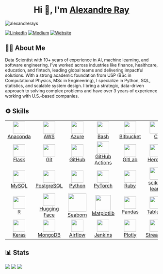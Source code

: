 <h1 align="center">Hi 👋, I'm <a href="http://www.alexandreray.com/" target="blank">
Alexandre Ray</a></h1>

<p align="left"> <img src="https://komarev.com/ghpvc/?username=alexandrerays&label=Profile%20views&color=0e75b6&style=flat" alt="alexandrerays" /> </p>

[![LinkedIn](https://img.shields.io/badge/linkedin-%230077B5.svg?style=for-the-badge&logo=linkedin&logoColor=white)](https://linkedin.com/in/alexandrerays)
[![Medium](https://img.shields.io/badge/Medium-12100E?style=for-the-badge&logo=medium&logoColor=white)](https://medium.com/@alexandrerays)
[![Website](https://img.shields.io/badge/Website-000000?style=for-the-badge&logo=notion&logoColor=white)](https://www.alexandreray.com/)

<!-- [![GitHub](https://img.shields.io/badge/GitHub-100000?style=for-the-badge&logo=github&logoColor=white)](https://github.com/alexandrerays) -->

🧑‍💼 About Me
---

Data Scientist with 10+ years of experience in AI, machine learning, and software engineering. I've worked across industries like finance, healthcare, education, and fintech, leading global teams and delivering impactful solutions. With a strong academic foundation from USP (BSc in Computational Physics, MSc in Engineering), I specialize in Python, SQL, statistics, and scalable system design. I bring a strategic, data-driven approach to solving complex problems and have over 3 years of experience working with U.S.-based companies.

⚙️ Skills
---
<table>
  <!-- Row 1 -->
  <tr>
    <td align="center"><a href="https://www.anaconda.com/" target="_blank"><img src="https://skillicons.dev/icons?i=anaconda" width="40"/><br>Anaconda</a></td>
    <td align="center"><a href="https://aws.amazon.com/" target="_blank"><img src="https://skillicons.dev/icons?i=aws" width="40"/><br>AWS</a></td>
    <td align="center"><a href="https://azure.microsoft.com/" target="_blank"><img src="https://skillicons.dev/icons?i=azure" width="40"/><br>Azure</a></td>
    <td align="center"><a href="https://www.gnu.org/software/bash/" target="_blank"><img src="https://skillicons.dev/icons?i=bash" width="40"/><br>Bash</a></td>
    <td align="center"><a href="https://bitbucket.org/" target="_blank"><img src="https://skillicons.dev/icons?i=bitbucket" width="40"/><br>Bitbucket</a></td>
    <td align="center"><a href="https://en.cppreference.com/w/c" target="_blank"><img src="https://skillicons.dev/icons?i=c" width="40"/><br>C</a></td>
    <td align="center"><a href="https://en.cppreference.com/w/cpp" target="_blank"><img src="https://skillicons.dev/icons?i=cpp" width="40"/><br>C++</a></td>
    <td align="center"><a href="https://www.docker.com/" target="_blank"><img src="https://skillicons.dev/icons?i=docker" width="40"/><br>Docker</a></td>
    <td align="center"><a href="https://fastapi.tiangolo.com/" target="_blank"><img src="https://skillicons.dev/icons?i=fastapi" width="40"/><br>FastAPI</a></td>
  </tr>
  <!-- Row 2 -->
  <tr>
    <td align="center"><a href="https://flask.palletsprojects.com/" target="_blank"><img src="https://skillicons.dev/icons?i=flask" width="40"/><br>Flask</a></td>
    <td align="center"><a href="https://git-scm.com/" target="_blank"><img src="https://skillicons.dev/icons?i=git" width="40"/><br>Git</a></td>
    <td align="center"><a href="https://github.com/" target="_blank"><img src="https://skillicons.dev/icons?i=github" width="40"/><br>GitHub</a></td>
    <td align="center"><a href="https://github.com/features/actions" target="_blank"><img src="https://skillicons.dev/icons?i=githubactions" width="40"/><br>GitHub Actions</a></td>
    <td align="center"><a href="https://about.gitlab.com/" target="_blank"><img src="https://skillicons.dev/icons?i=gitlab" width="40"/><br>GitLab</a></td>
    <td align="center"><a href="https://www.heroku.com/" target="_blank"><img src="https://skillicons.dev/icons?i=heroku" width="40"/><br>Heroku</a></td>
    <td align="center"><a href="https://kafka.apache.org/" target="_blank"><img src="https://skillicons.dev/icons?i=kafka" width="40"/><br>Kafka</a></td>
    <td align="center"><a href="https://www.latex-project.org/" target="_blank"><img src="https://skillicons.dev/icons?i=latex" width="40"/><br>LaTeX</a></td>
    <td align="center"><a href="https://www.linux.org/" target="_blank"><img src="https://skillicons.dev/icons?i=linux" width="40"/><br>Linux</a></td>
  </tr>
  <!-- Row 3 -->
  <tr>
    <td align="center"><a href="https://www.mysql.com/" target="_blank"><img src="https://skillicons.dev/icons?i=mysql" width="40"/><br>MySQL</a></td>
    <td align="center"><a href="https://www.postgresql.org/" target="_blank"><img src="https://skillicons.dev/icons?i=postgres" width="40"/><br>PostgreSQL</a></td>
    <td align="center"><a href="https://www.python.org/" target="_blank"><img src="https://skillicons.dev/icons?i=py" width="40"/><br>Python</a></td>
    <td align="center"><a href="https://pytorch.org/" target="_blank"><img src="https://skillicons.dev/icons?i=pytorch" width="40"/><br>PyTorch</a></td>
    <td align="center"><a href="https://www.ruby-lang.org/" target="_blank"><img src="https://skillicons.dev/icons?i=ruby" width="40"/><br>Ruby</a></td>
    <td align="center"><a href="https://scikit-learn.org/" target="_blank"><img src="https://skillicons.dev/icons?i=sklearn" width="40"/><br>scikit-learn</a></td>
    <td align="center"><a href="https://www.tensorflow.org/" target="_blank"><img src="https://skillicons.dev/icons?i=tensorflow" width="40"/><br>TensorFlow</a></td>
    <td align="center"><a href="https://ubuntu.com/" target="_blank"><img src="https://skillicons.dev/icons?i=ubuntu" width="40"/><br>Ubuntu</a></td>
    <td align="center"><a href="https://code.visualstudio.com/" target="_blank"><img src="https://skillicons.dev/icons?i=vscode" width="40"/><br>VS Code</a></td>
  </tr>
  <!-- Row 4 -->
  <tr>
    <td align="center"><a href="https://www.r-project.org/" target="_blank"><img src="https://cdn.simpleicons.org/r/276DC3" width="40"/><br>R</a></td>
    <td align="center"><a href="https://huggingface.co/" target="_blank"><img src="https://huggingface.co/datasets/huggingface/brand-assets/resolve/main/hf-logo.png" width="40"/><br>Hugging Face</a></td>
    <td align="center"><a href="https://seaborn.pydata.org/" target="_blank"><img src="https://seaborn.pydata.org/_images/logo-mark-lightbg.svg" width="60"/><br>Seaborn</a></td>
    <td align="center"><a href="https://matplotlib.org/" target="_blank"><img src="https://icon.icepanel.io/Technology/svg/Matplotlib.svg" width="50"/><br>Matplotlib</a></td>
    <td align="center"><a href="https://pandas.pydata.org/" target="_blank"><img src="https://icon.icepanel.io/Technology/png-shadow-512/Pandas.png" width="40"/><br>Pandas</a></td>
    <td align="center"><a href="https://www.tableau.com/" target="_blank"><img src="https://cdn.worldvectorlogo.com/logos/tableau-software.svg" width="40"/><br>Tableau</a></td>
    <td align="center"><a href="https://mlflow.org/" target="_blank"><img src="https://cdn.simpleicons.org/mlflow/0194E2" width="40"/><br>MLflow</a></td>
    <td align="center"><a href="https://spark.apache.org/docs/latest/api/python/" target="_blank"><img src="https://cdn.simpleicons.org/apachespark/E25A1C" width="40"/><br>PySpark</a></td>
    <td align="center"><a href="https://opencv.org/" target="_blank"><img src="https://icon.icepanel.io/Technology/svg/OpenCV.svg" width="40"/><br>OpenCV</a></td>
  </tr>
  <!-- Row 5 -->
  <tr>
    <td align="center"><a href="https://keras.io/" target="_blank"><img src="https://icon.icepanel.io/Technology/svg/Keras.svg" width="40"/><br>Keras</a></td>
    <td align="center"><a href="https://www.mongodb.com/" target="_blank"><img src="https://cdn.simpleicons.org/mongodb/47A248" width="40"/><br>MongoDB</a></td>
    <td align="center"><a href="https://airflow.apache.org/" target="_blank"><img src="https://icon.icepanel.io/Technology/svg/Apache-Airflow.svg" width="40"/><br>Airflow</a></td>
    <td align="center"><a href="https://www.jenkins.io/" target="_blank"><img src="https://icon.icepanel.io/Technology/svg/Jenkins.svg" width="40"/><br>Jenkins</a></td>
    <td align="center"><a href="https://plotly.com/python/" target="_blank"><img src="https://icon.icepanel.io/Technology/svg/Ploty.svg" width="40"/><br>Plotly</a></td>
    <td align="center"><a href="https://streamlit.io/" target="_blank"><img src="https://icon.icepanel.io/Technology/svg/Streamlit.svg" width="40"/><br>Streamlit</a></td>
    <td align="center"><a href="https://www.postman.com/" target="_blank"><img src="https://icon.icepanel.io/Technology/svg/Postman.svg" width="40"/><br>Postman</a></td>
    <td align="center"><a href="https://docs.pytest.org/en/stable/" target="_blank"><img src="https://icon.icepanel.io/Technology/svg/pytest.svg" width="40"/><br>pytest</a></td>
    <td align="center"><a href="https://dvc.org/" target="_blank"><img src="https://www.svgrepo.com/show/373568/dvc.svg" width="40"/><br>DVC</a></td>
    <td></td>
  </tr>
</table>








<!--

<p align="left">
  <a href="https://www.python.org/" target="_blank" rel="noreferrer"><img src="https://raw.githubusercontent.com/devicons/devicon/master/icons/python/python-original.svg" alt="python" width="40" height="40"/></a>
  <a href="https://www.r-project.org/" target="_blank" rel="noreferrer"><img src="https://www.vectorlogo.zone/logos/r-project/r-project-icon.svg" alt="r" width="40" height="40"/></a>
  <a href="https://isocpp.org/" target="_blank" rel="noreferrer"><img src="https://raw.githubusercontent.com/devicons/devicon/master/icons/cplusplus/cplusplus-original.svg" alt="cplusplus" width="40" height="40"/></a>
  <a href="https://www.postgresql.org/" target="_blank" rel="noreferrer"><img src="https://raw.githubusercontent.com/devicons/devicon/master/icons/postgresql/postgresql-original.svg" alt="postgresql" width="40" height="40"/></a>
  <a href="https://www.microsoft.com/en-us/sql-server" target="_blank" rel="noreferrer"><img src="https://raw.githubusercontent.com/devicons/devicon/master/icons/microsoftsqlserver/microsoftsqlserver-plain.svg" alt="sqlserver" width="40" height="40"/></a>
  <a href="https://www.tensorflow.org/" target="_blank" rel="noreferrer"><img src="https://www.vectorlogo.zone/logos/tensorflow/tensorflow-icon.svg" alt="tensorflow" width="40" height="40"/></a>
  <a href="https://pytorch.org/" target="_blank" rel="noreferrer"><img src="https://www.vectorlogo.zone/logos/pytorch/pytorch-icon.svg" alt="pytorch" width="40" height="40"/></a>
  <a href="https://huggingface.co/" target="_blank" rel="noreferrer"><img src="https://huggingface.co/front/assets/huggingface_logo.svg" alt="huggingface" width="40" height="40"/></a>
  <a href="https://scikit-learn.org/" target="_blank" rel="noreferrer"><img src="https://upload.wikimedia.org/wikipedia/commons/0/05/Scikit_learn_logo_small.svg" alt="scikit-learn" width="40" height="40"/></a>
  <a href="https://seaborn.pydata.org/" target="_blank" rel="noreferrer"><img src="https://seaborn.pydata.org/_images/logo-mark-lightbg.svg" alt="seaborn" width="40" height="40"/></a>
  <a href="https://matplotlib.org/" target="_blank" rel="noreferrer"><img src="https://upload.wikimedia.org/wikipedia/commons/8/84/Matplotlib_icon.svg" alt="matplotlib" width="40" height="40"/></a>
  <a href="https://pandas.pydata.org/" target="_blank" rel="noreferrer"><img src="https://raw.githubusercontent.com/devicons/devicon/master/icons/pandas/pandas-original.svg" alt="pandas" width="40" height="40"/></a>
  <a href="https://aws.amazon.com/" target="_blank" rel="noreferrer"><img src="https://raw.githubusercontent.com/devicons/devicon/master/icons/amazonwebservices/amazonwebservices-original-wordmark.svg" alt="aws" width="40" height="40"/></a>
  <a href="https://azure.microsoft.com/" target="_blank" rel="noreferrer"><img src="https://upload.wikimedia.org/wikipedia/commons/f/fa/Microsoft_Azure.svg" alt="azure" width="40" height="40"/></a>
  <a href="https://www.tableau.com/" target="_blank" rel="noreferrer"><img src="https://cdn.worldvectorlogo.com/logos/tableau-software.svg" alt="tableau" width="40" height="40"/></a>
  <a href="https://powerbi.microsoft.com/" target="_blank" rel="noreferrer"><img src="https://cdn.worldvectorlogo.com/logos/power-bi-1.svg" alt="powerbi" width="40" height="40"/></a>
  <a href="https://www.linux.org/" target="_blank" rel="noreferrer"><img src="https://raw.githubusercontent.com/devicons/devicon/master/icons/linux/linux-original.svg" alt="linux" width="40" height="40"/></a>
  <a href="https://www.docker.com/" target="_blank" rel="noreferrer"><img src="https://raw.githubusercontent.com/devicons/devicon/master/icons/docker/docker-original.svg" alt="docker" width="40" height="40"/></a>
  <a href="https://github.com/" target="_blank" rel="noreferrer"><img src="https://raw.githubusercontent.com/devicons/devicon/master/icons/github/github-original.svg" alt="github" width="40" height="40"/></a>
</p>

-->
📊 Stats
---

[![](http://github-profile-summary-cards.vercel.app/api/cards/profile-details?username=alexandrerays&theme=tokyonight)]()
[![](http://github-profile-summary-cards.vercel.app/api/cards/repos-per-language?username=alexandrerays&theme=tokyonight)]()
[![](http://github-profile-summary-cards.vercel.app/api/cards/stats?username=alexandrerays&theme=tokyonight)]()

